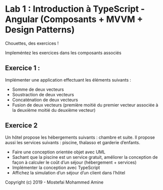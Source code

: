 # Lab 1 : Introduction à TypeScript - Angular (Composants + MVVM + Design Patterns)

Chouettes, des exercices !

Impleméntez les exercices dans les composants associés

## Exercice 1 :
Implémenter une application effectuant les éléments suivants :
-	Somme de deux vecteurs
-	Soustraction de deux vecteurs
-	Concaténation de deux vecteurs
-	Fusion de deux vecteurs (première moitié du premier vecteur associée à la deuxième moitié du deuxième vecteur)

## Exercice 2
Un hôtel propose les hébergements suivants : chambre et suite. Il propose aussi les services suivants : piscine, thalasso et garderie d’enfants.
-	Faire une conception orientée objet avec UML 
-	Sachant que la piscine est un service gratuit, améliorer la conception de façon à calculer le coût d’un séjour (hébergement + services)
-	Implémenter la conception avec TypeScript
-	Affichez la simulation d’un séjour d’un client dans l’hôtel

Copyright (c) 2019 - Mostefai Mohammed Amine

